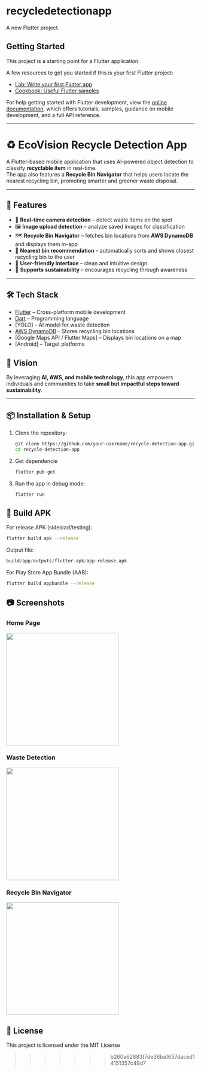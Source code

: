 # recycledetectionapp

A new Flutter project.

## Getting Started

This project is a starting point for a Flutter application.

A few resources to get you started if this is your first Flutter project:

- [Lab: Write your first Flutter app](https://docs.flutter.dev/get-started/codelab)
- [Cookbook: Useful Flutter samples](https://docs.flutter.dev/cookbook)

For help getting started with Flutter development, view the
[online documentation](https://docs.flutter.dev/), which offers tutorials,
samples, guidance on mobile development, and a full API reference.

---
# ♻️ EcoVision Recycle Detection App

A Flutter-based mobile application that uses AI-powered object detection to classify **recyclable item** in real-time.  
The app also features a **Recycle Bin Navigator** that helps users locate the nearest recycling bin, promoting smarter and greener waste disposal.  

---

## 🚀 Features
- 📸 **Real-time camera detection** – detect waste items on the spot  
- 🖼️ **Image upload detection** – analyze saved images for classification  
- 🗺️ **Recycle Bin Navigator** – fetches bin locations from **AWS DynamoDB** and displays them in-app  
- 📍 **Nearest bin recommendation** – automatically sorts and shows closest recycling bin to the user  
- 🔔 **User-friendly interface** – clean and intuitive design  
- 🌱 **Supports sustainability** – encourages recycling through awareness  

---

## 🛠️ Tech Stack
- [Flutter](https://flutter.dev/) – Cross-platform mobile development  
- [Dart](https://dart.dev/) – Programming language  
- [YOLO] – AI model for waste detection  
- [AWS DynamoDB](https://aws.amazon.com/dynamodb/) – Stores recycling bin locations  
- [Google Maps API / Flutter Maps] – Displays bin locations on a map  
- [Android] – Target platforms  

## 🌱 Vision

By leveraging **AI, AWS, and mobile technology**, this app empowers individuals and communities to take **small but impactful steps toward sustainability**.  

---

## 📦 Installation & Setup

1. Clone the repository:
   ```bash
   git clone https://github.com/your-username/recycle-detection-app.git
   cd recycle-detection-app
   ```
2. Get dependencie
   ```bash
   flutter pub get
   ```
3. Run the app in debug mode:
   ```bash
   flutter run
   ```
## 📲 Build APK
For release APK (sideload/testing):
```bash
flutter build apk --release
```
Output file:
```swift
build/app/outputs/flutter-apk/app-release.apk
```
For Play Store App Bundle (AAB):
```bash
flutter build appbundle --release
```
## 📷 Screenshots

### Home Page
<img src="assets/screenshots/home.png" width="300">

### Waste Detection
<img src="assets/screenshots/detection.png" width="300">

### Recycle Bin Navigator
<img src="assets/screenshots/navigator.png" width="300">

## 📝 License
This project is licensed under the MIT License
>>>>>>> b260a62883f7de36ba1637daced14151357c49d7
